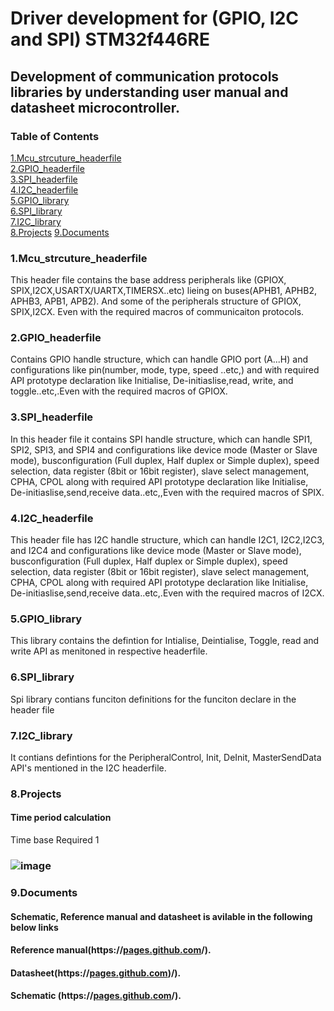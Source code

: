# Driver development for (GPIO, I2C and SPI) STM32f446RE
## Development of communication protocols libraries by understanding user manual and datasheet microcontroller.
### Table of Contents  
[1.Mcu_strcuture_headerfile](#headers)
[](#emphasis)  
[2.GPIO_headerfile](#headers) 
[](#emphasis)   
[3.SPI_headerfile](#headers)
[](#emphasis)   
[4.I2C_headerfile](#headers)
[](#emphasis)   
[5.GPIO_library](#headers)
[](#emphasis)   
[6.SPI_library](#headers)
[](#emphasis)   
[7.I2C_library](#headers)
[](#emphasis)   
[8.Projects](#headers)
[](#emphasis) 
[9.Documents](#headers)
[](#emphasis) 

 <a name="headers"/>
 
### 1.Mcu_strcuture_headerfile
This header file contains the base address peripherals like (GPIOX, SPIX,I2CX,USARTX/UARTX,TIMERSX..etc) lieing on buses(APHB1, APHB2, APHB3, APB1, APB2). And some of the peripherals structure of GPIOX, SPIX,I2CX. Even with the required macros of communicaiton protocols.
### 2.GPIO_headerfile
Contains GPIO handle structure, which can handle GPIO port (A...H) and configurations like pin(number, mode, type, speed ..etc,) and  with required API  prototype declaration like Initialise, De-initiaslise,read, write, and toggle..etc,.Even with the required macros of GPIOX.
### 3.SPI_headerfile
In this header file it contains SPI handle structure, which can handle SPI1, SPI2, SPI3, and SPI4 and configurations like device mode (Master or Slave mode), busconfiguration (Full duplex, Half duplex or Simple duplex), speed selection, data register (8bit or 16bit register), slave select management, CPHA, CPOL along with required API  prototype declaration like Initialise, De-initiaslise,send,receive data..etc,,Even with the required macros of SPIX.
### 4.I2C_headerfile
This header file has I2C handle structure, which can handle I2C1, I2C2,I2C3, and I2C4 and configurations like device mode (Master or Slave mode), busconfiguration (Full duplex, Half duplex or Simple duplex), speed selection, data register (8bit or 16bit register), slave select management, CPHA, CPOL along with required API  prototype declaration like Initialise, De-initiaslise,send,receive data..etc,.Even with the required macros of I2CX.
### 5.GPIO_library
This library contains the defintion for Intialise, Deintialise, Toggle, read and write API as menitoned in respective headerfile.
### 6.SPI_library
Spi library contians funciton definitions for the funciton declare in the header file
### 7.I2C_library
It contians defintions for the PeripheralControl, Init, DeInit, MasterSendData API's mentioned in the I2C headerfile.
### 8.Projects
#### Time period calculation
Time base Required 	1
### ![image](https://user-images.githubusercontent.com/79939325/218899300-7c2c5988-f734-4c88-a9b2-e0f6f6204ca6.png)

### 9.Documents
#### Schematic, Reference manual and datasheet is avilable in the following below links
#### Reference manual(https://[pages.github.com](https://www.st.com/resource/en/reference_manual/dm00135183-stm32f446xx-advanced-arm-based-32-bit-mcus-stmicroelectronics.pdf)/).
#### Datasheet(https://[pages.github.com](https://www.st.com/resource/en/datasheet/stm32f446re.pdf))/).
#### Schematic (https://[pages.github.com](https://www.st.com/en/evaluation-tools/nucleo-f446re.html#cad-resources)/).

